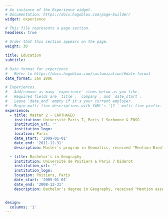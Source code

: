 ```yaml
---
# An instance of the Experience widget.
# Documentation: https://docs.hugoblox.com/page-builder/
widget: experience

# This file represents a page section.
headless: true

# Order that this section appears on the page.
weight: 30

title: Education
subtitle:

# Date format for experience
#   Refer to https://docs.hugoblox.com/customization/#date-format
date_format: Jan 2006

# Experiences.
#   Add/remove as many `experience` items below as you like.
#   Required fields are `title`, `company`, and `date_start`.
#   Leave `date_end` empty if it's your current employer.
#   Begin multi-line descriptions with YAML's `|2-` multi-line prefix.
experience:
  - title: Master 2 - CARTHAGEO
    institution: Université Paris 7, Paris 1 Sorbonne & ENSG
    institution_url: ''
    institution_logo: 
    location: Paris
    date_start: '2009-01-01'
    date_end: '2011-12-31'
    description: Master's program in Geomatics, received "Mention Bien" (Good)

  - title: Bachelor's in Geography
    institution: Université de Poitiers & Paris 7 Diderot
    institution_url: ''
    institution_logo: 
    location: Poitiers, Paris
    date_start: '2005-01-01'
    date_end: '2008-12-31'
    description: Bachelor's degree in Geography, received "Mention assez bien" (Fairly Good)


design:
  columns: '1'
---
```

